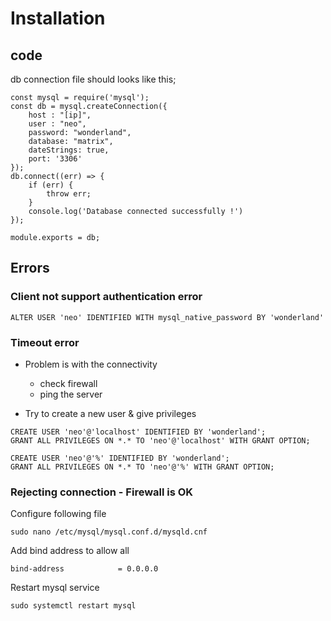 # Installation

## code

db connection file should looks like this;
```
const mysql = require('mysql');
const db = mysql.createConnection({
    host : "[ip]",
    user : "neo",
    password: "wonderland",
    database: "matrix",
    dateStrings: true,
    port: '3306'
});
db.connect((err) => {
    if (err) {
        throw err;
    }
    console.log('Database connected successfully !')
});

module.exports = db;
```

## Errors

### Client not support authentication error

    ALTER USER 'neo' IDENTIFIED WITH mysql_native_password BY 'wonderland'

### Timeout error

+ Problem is with the connectivity
    + check firewall
    + ping the server

+ Try to create a new user & give privileges
```
CREATE USER 'neo'@'localhost' IDENTIFIED BY 'wonderland';
GRANT ALL PRIVILEGES ON *.* TO 'neo'@'localhost' WITH GRANT OPTION;

CREATE USER 'neo'@'%' IDENTIFIED BY 'wonderland';
GRANT ALL PRIVILEGES ON *.* TO 'neo'@'%' WITH GRANT OPTION;
```

### Rejecting connection - Firewall is OK

Configure following file

    sudo nano /etc/mysql/mysql.conf.d/mysqld.cnf

Add bind address to allow all

    bind-address            = 0.0.0.0

Restart mysql service

    sudo systemctl restart mysql